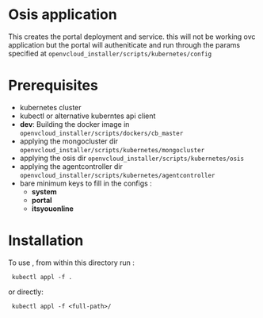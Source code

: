 # Osis application
This creates the portal deployment and service. this will not be working ovc application but the portal will autheniticate
and run through the params specified at ```openvcloud_installer/scripts/kubernetes/config```

# Prerequisites
 - kubernetes cluster
 - kubectl or alternative kuberntes api client
 - **dev**:  Building the docker image in  ```openvcloud_installer/scripts/dockers/cb_master```
 - applying the mongocluster dir ```openvcloud_installer/scripts/kubernetes/mongocluster```
 - applying the osis dir ```openvcloud_installer/scripts/kubernetes/osis```
 - applying the agentcontroller dir ```openvcloud_installer/scripts/kubernetes/agentcontroller```
 - bare minimum keys to fill in the configs :
    - **system**
    - **portal**
    - **itsyouonline**

# Installation
To use , from within this directory run :
```
 kubectl appl -f .
```
or directly:
```
 kubectl appl -f <full-path>/
```

